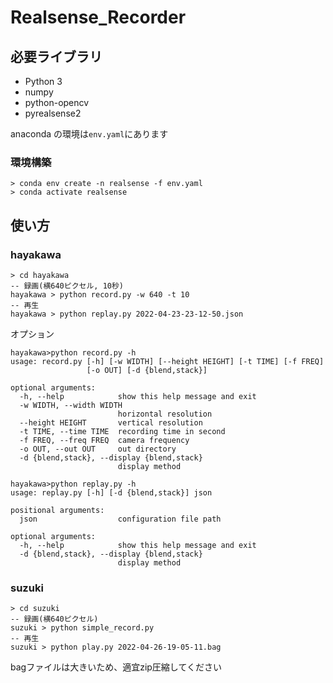 # Realsense_Recorder

## 必要ライブラリ

- Python 3
- numpy
- python-opencv
- pyrealsense2

anaconda の環境は`env.yaml`にあります

### 環境構築

```
> conda env create -n realsense -f env.yaml
> conda activate realsense
```

## 使い方

### hayakawa

```
> cd hayakawa
-- 録画(横640ピクセル, 10秒)
hayakawa > python record.py -w 640 -t 10
-- 再生
hayakawa > python replay.py 2022-04-23-23-12-50.json
```

オプション

```
hayakawa>python record.py -h
usage: record.py [-h] [-w WIDTH] [--height HEIGHT] [-t TIME] [-f FREQ]
                 [-o OUT] [-d {blend,stack}]

optional arguments:
  -h, --help            show this help message and exit
  -w WIDTH, --width WIDTH
                        horizontal resolution
  --height HEIGHT       vertical resolution
  -t TIME, --time TIME  recording time in second
  -f FREQ, --freq FREQ  camera frequency
  -o OUT, --out OUT     out directory
  -d {blend,stack}, --display {blend,stack}
                        display method
```

```
hayakawa>python replay.py -h
usage: replay.py [-h] [-d {blend,stack}] json

positional arguments:
  json                  configuration file path

optional arguments:
  -h, --help            show this help message and exit
  -d {blend,stack}, --display {blend,stack}
                        display method
```

### suzuki

```
> cd suzuki
-- 録画(横640ピクセル)
suzuki > python simple_record.py
-- 再生
suzuki > python play.py 2022-04-26-19-05-11.bag
```
bagファイルは大きいため、適宜zip圧縮してください
